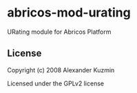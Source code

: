 # abricos-mod-urating

URating module for Abricos Platform


## License
Copyright (c) 2008 Alexander Kuzmin

Licensed under the GPLv2 license